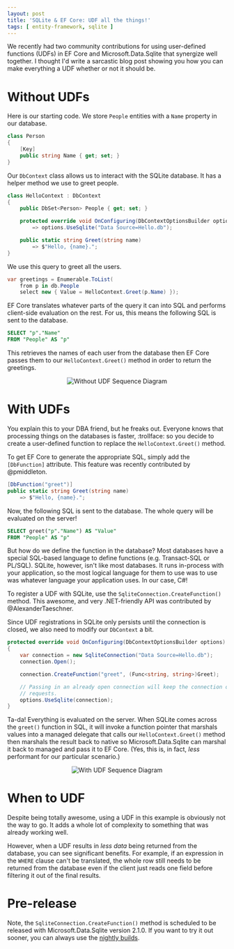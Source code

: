```yaml
---
layout: post
title: 'SQLite & EF Core: UDF all the things!'
tags: [ entity-framework, sqlite ]
---
```


We recently had two community contributions for using user-defined functions (UDFs) in EF Core and Microsoft.Data.Sqlite
that synergize well together. I thought I'd write a sarcastic blog post showing you how you can make everything a UDF
whether or not it should be.

Without UDFs
============
Here is our starting code. We store `People` entities with a `Name` property in our database.

```cs
class Person
{
    [Key]
    public string Name { get; set; }
}
```

Our `DbContext` class allows us to interact with the SQLite database. It has a helper method we use to greet people.

```cs
class HelloContext : DbContext
{
    public DbSet<Person> People { get; set; }

    protected override void OnConfiguring(DbContextOptionsBuilder options)
        => options.UseSqlite("Data Source=Hello.db");

    public static string Greet(string name)
        => $"Hello, {name}.";
}
```

We use this query to greet all the users.

```cs
var greetings = Enumerable.ToList(
    from p in db.People
    select new { Value = HelloContext.Greet(p.Name) });
```

EF Core translates whatever parts of the query it can into SQL and performs client-side evaluation on the rest. For us,
this means the following SQL is sent to the database.

```sql
SELECT "p"."Name"
FROM "People" AS "p"
```

This retrieves the names of each user from the database then EF Core passes them to our `HelloContext.Greet()` method in
order to return the greetings.

<p style="text-align:center"><img src="{{ "/attachments/WithoutUDF.png" | absolute_url }}" alt="Without UDF Sequence Diagram"></p>

With UDFs
=========
You explain this to your DBA friend, but he freaks out. Everyone knows that processing things on the databases is
faster, :trollface: so you decide to create a user-defined function to replace the `HelloContext.Greet()` method.

To get EF Core to generate the appropriate SQL, simply add the `[DbFunction]` attribute. This feature was recently
contributed by @pmiddleton.

```cs
[DbFunction("greet")]
public static string Greet(string name)
    => $"Hello, {name}.";
```

Now, the following SQL is sent to the database. The whole query will be evaluated on the server!

```sql
SELECT greet("p"."Name") AS "Value"
FROM "People" AS "p"
```

But how do we define the function in the database? Most databases have a special SQL-based language to define functions
(e.g. Transact-SQL or PL/SQL). SQLite, however, isn't like most databases. It runs in-process with your application, so
the most logical language for them to use was to use was whatever language your application uses. In our case, C#!

To register a UDF with SQLite, use the `SqliteConnection.CreateFunction()` method. This awesome, and very .NET-friendly
API was contributed by @AlexanderTaeschner.

Since UDF registrations in SQLite only persists until the connection is closed, we also need to modify our `DbContext`
a bit.

```cs
protected override void OnConfiguring(DbContextOptionsBuilder options)
{
    var connection = new SqliteConnection("Data Source=Hello.db");
    connection.Open();

    connection.CreateFunction("greet", (Func<string, string>)Greet);

    // Passing in an already open connection will keep the connection open between
    // requests.
    options.UseSqlite(connection);
}
```

Ta-da! Everything is evaluated on the server. When SQLite comes across the `greet()` function in SQL, it will invoke a
function pointer that marshals values into a managed delegate that calls our `HelloContext.Greet()` method then marshals
the result back to native so Microsoft.Data.Sqlite can marshal it back to managed and pass it to EF Core. (Yes, this is,
in fact, *less* performant for our particular scenario.)

<p style="text-align:center"><img src="{{ "/attachments/WithUDF.png" | absolute_url }}" alt="With UDF Sequence Diagram"></p>

When to UDF
===========
Despite being totally awesome, using a UDF in this example is obviously not the way to go. It adds a whole lot of
complexity to something that was already working well.

However, when a UDF results in *less data* being returned from the database, you can see significant benefits. For
example, if an expression in the `WHERE` clause can't be translated, the whole row still needs to be returned from the
database even if the client just reads one field before filtering it out of the final results.

Pre-release
===========
Note, the `SqliteConnection.CreateFunction()` method is scheduled to be released with Microsoft.Data.Sqlite version
2.1.0. If you want to try it out sooner, you can always use the [nightly builds][1].


  [1]: https://dotnet.myget.org/feed/aspnetcore-dev/package/nuget/Microsoft.Data.Sqlite
